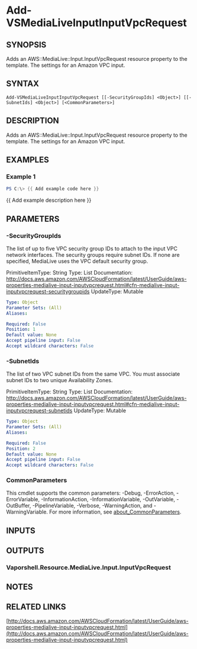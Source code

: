 # Add-VSMediaLiveInputInputVpcRequest

## SYNOPSIS
Adds an AWS::MediaLive::Input.InputVpcRequest resource property to the template.
The settings for an Amazon VPC input.

## SYNTAX

```
Add-VSMediaLiveInputInputVpcRequest [[-SecurityGroupIds] <Object>] [[-SubnetIds] <Object>] [<CommonParameters>]
```

## DESCRIPTION
Adds an AWS::MediaLive::Input.InputVpcRequest resource property to the template.
The settings for an Amazon VPC input.

## EXAMPLES

### Example 1
```powershell
PS C:\> {{ Add example code here }}
```

{{ Add example description here }}

## PARAMETERS

### -SecurityGroupIds
The list of up to five VPC security group IDs to attach to the input VPC network interfaces.
The security groups require subnet IDs.
If none are specified, MediaLive uses the VPC default security group.

PrimitiveItemType: String
Type: List
Documentation: http://docs.aws.amazon.com/AWSCloudFormation/latest/UserGuide/aws-properties-medialive-input-inputvpcrequest.html#cfn-medialive-input-inputvpcrequest-securitygroupids
UpdateType: Mutable

```yaml
Type: Object
Parameter Sets: (All)
Aliases:

Required: False
Position: 1
Default value: None
Accept pipeline input: False
Accept wildcard characters: False
```

### -SubnetIds
The list of two VPC subnet IDs from the same VPC.
You must associate subnet IDs to two unique Availability Zones.

PrimitiveItemType: String
Type: List
Documentation: http://docs.aws.amazon.com/AWSCloudFormation/latest/UserGuide/aws-properties-medialive-input-inputvpcrequest.html#cfn-medialive-input-inputvpcrequest-subnetids
UpdateType: Mutable

```yaml
Type: Object
Parameter Sets: (All)
Aliases:

Required: False
Position: 2
Default value: None
Accept pipeline input: False
Accept wildcard characters: False
```

### CommonParameters
This cmdlet supports the common parameters: -Debug, -ErrorAction, -ErrorVariable, -InformationAction, -InformationVariable, -OutVariable, -OutBuffer, -PipelineVariable, -Verbose, -WarningAction, and -WarningVariable. For more information, see [about_CommonParameters](http://go.microsoft.com/fwlink/?LinkID=113216).

## INPUTS

## OUTPUTS

### Vaporshell.Resource.MediaLive.Input.InputVpcRequest
## NOTES

## RELATED LINKS

[http://docs.aws.amazon.com/AWSCloudFormation/latest/UserGuide/aws-properties-medialive-input-inputvpcrequest.html](http://docs.aws.amazon.com/AWSCloudFormation/latest/UserGuide/aws-properties-medialive-input-inputvpcrequest.html)

